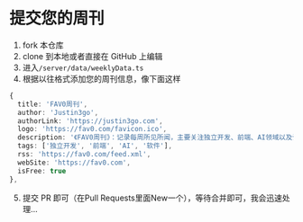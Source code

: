 # 提交您的周刊

1. fork 本仓库
2. clone 到本地或者直接在 GitHub 上编辑
3. 进入`/server/data/weeklyData.ts`
4. 根据以往格式添加您的周刊信息，像下面这样

```typescript
{
  title: 'FAV0周刊',
  author: 'Justin3go',
  authorLink: 'https://justin3go.com',
  logo: 'https://fav0.com/favicon.ico',
  description: '《FAV0周刊》：记录每周所见所闻，主要关注独立开发、前端、AI领域以及计算机相关内容',
  tags: ['独立开发', '前端', 'AI', '软件'],
  rss: 'https://fav0.com/feed.xml',
  webSite: 'https://fav0.com',
  isFree: true
},
```
5. 提交 PR 即可（在Pull Requests里面New一个），等待合并即可，我会迅速处理...

